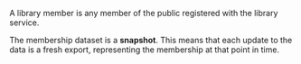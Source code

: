 A library member is any member of the public registered with the library service.

The membership dataset is a **snapshot**. This means that each update to the data is a fresh export, representing the membership at that point in time.
